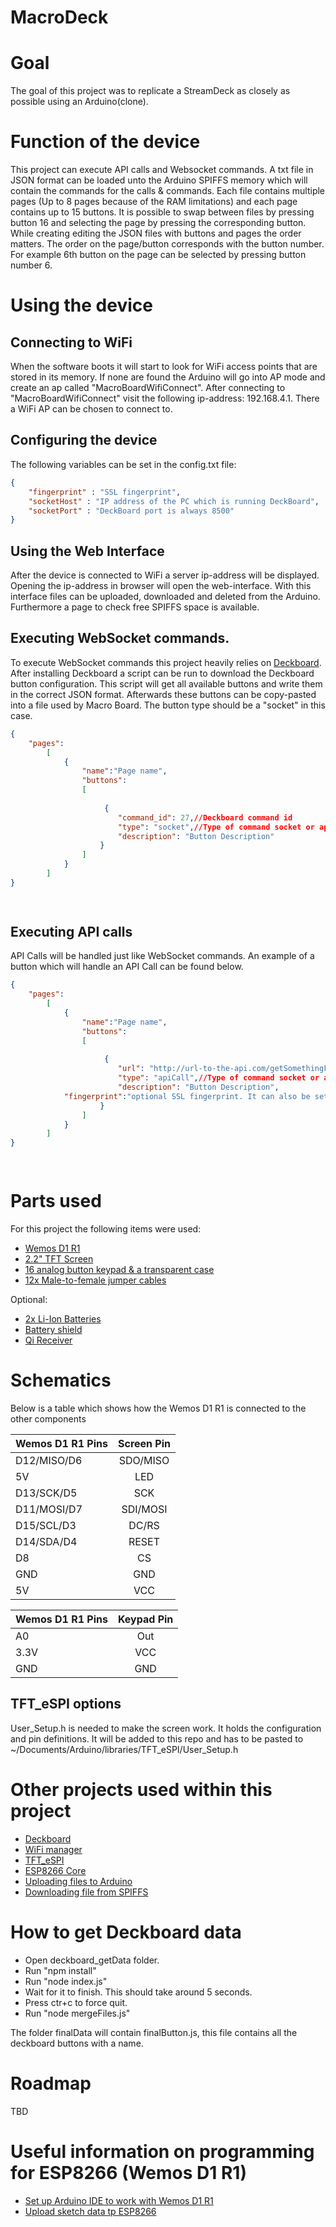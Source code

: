 # MacroDeck

# Goal
The goal of this project was to replicate a StreamDeck as closely as possible using an Arduino(clone).

# Function of the device
This project can execute API calls and Websocket commands. 
A txt file in JSON format can be loaded unto the Arduino SPIFFS memory which will contain the commands for the calls & commands.
Each file contains multiple pages (Up to 8 pages because of the RAM limitations) and each page contains up to 15 buttons.
It is possible to swap between files by pressing button 16 and selecting the page by pressing the corresponding button. 
While creating editing the JSON files with buttons and pages the order matters. The order on the page/button corresponds with the button number.
For example 6th button on the page can be selected by pressing button number 6.

# Using the device
## Connecting to WiFi
When the software boots it will start to look for WiFi access points that are stored in its memory. 
If none are found the Arduino will go into AP mode and create an ap called "MacroBoardWifiConnect".
After connecting to "MacroBoardWifiConnect" visit the following ip-address: 192.168.4.1. There a WiFi AP can be chosen to connect to. 

## Configuring the device
The following variables can be set in the config.txt file:

```JSON
{
	"fingerprint" : "SSL fingerprint",
	"socketHost" : "IP address of the PC which is running DeckBoard",
	"socketPort" : "DeckBoard port is always 8500"
}

```

## Using the Web Interface
After the device is connected to WiFi a server ip-address will be displayed. Opening the ip-address in browser will open the web-interface.
With this interface files can be uploaded, downloaded and deleted from the Arduino. Furthermore a page to check free SPIFFS space is available.

## Executing WebSocket commands.
To execute WebSocket commands this project heavily relies on [Deckboard](https://github.com/rivafarabi/deckboard).
After installing Deckboard a script can be run to download the Deckboard button configuration. 
This script will get all available buttons and write them in the correct JSON format. Afterwards these buttons can be copy-pasted into a file used by Macro Board. 
The button type should be a "socket" in this case.

```JSON
{
	"pages":
		[
			{
				"name":"Page name",
				"buttons":
				[
				
					 {
						"command_id": 27,//Deckboard command id
						"type": "socket",//Type of command socket or apiCall
						"description": "Button Description"
					}
				]
			}	
		]
}

			
```

## Executing API calls
API Calls will be handled just like WebSocket commands. An example of a button which will handle an API Call can be found below.

```JSON
{
	"pages":
		[
			{
				"name":"Page name",
				"buttons":
				[
				
					 {
						"url": "http://url-to-the-api.com/getSomethingFromAPI",// API URL
						"type": "apiCall",//Type of command socket or apiCall
						"description": "Button Description",
            "fingerprint":"optional SSL fingerprint. It can also be set globally in config.txt"
					}
				]
			}	
		]
}

			
```

# Parts used

For this project the following items were used:
- [Wemos D1 R1](https://nl.aliexpress.com/item/33059632653.html?spm=a2g0s.9042311.0.0.53b64c4do3k4Ez)
- [2.2" TFT Screen](https://nl.aliexpress.com/item/4000839144387.html?spm=a2g0s.9042311.0.0.53b64c4do3k4Ez)
- [16 analog button keypad & a transparent case](https://nl.aliexpress.com/item/32635207928.html?spm=a2g0s.9042311.0.0.53b64c4do3k4Ez)
- [12x Male-to-female jumper cables](https://nl.aliexpress.com/item/32809386721.html?spm=a2g0s.9042311.0.0.27424c4dLtiVZy)

Optional:
- [2x Li-Ion Batteries](https://nl.aliexpress.com/item/4001201474699.html?spm=a2g0s.9042311.0.0.27424c4dlxO3Ad)
- [Battery shield](https://nl.aliexpress.com/item/32969651563.html?spm=a2g0s.9042311.0.0.27424c4d52czuC)
- [Qi Receiver](https://nl.aliexpress.com/item/4001095902835.html?spm=a2g0o.productlist.0.0.321acf85pvwBQM&algo_pvid=3094d0d2-666d-4629-bd63-7b8da1760bfe&algo_expid=3094d0d2-666d-4629-bd63-7b8da1760bfe-8&btsid=2100bdec16061577051804078e10ef&ws_ab_test=searchweb0_0,searchweb201602_,searchweb201603_)

# Schematics
Below is a table which shows how the Wemos D1 R1 is connected to the other components

| Wemos D1 R1 Pins  | Screen Pin 
| ------------- |:-------------:
|D12/MISO/D6| SDO/MISO
|5V|LED 
|D13/SCK/D5|SCK
|D11/MOSI/D7|SDI/MOSI
|D15/SCL/D3|DC/RS
|D14/SDA/D4|RESET
|D8|CS
|GND|GND
|5V|VCC 

| Wemos D1 R1 Pins  | Keypad Pin 
| ------------- |:-------------:
|A0| Out
|3.3V|VCC 
|GND|GND

## TFT_eSPI options
User_Setup.h is needed to make the screen work. It holds the configuration and pin definitions. 
It will be added to this repo and has to be pasted to ~/Documents/Arduino/libraries/TFT_eSPI/User_Setup.h

# Other projects used within this project
- [Deckboard](https://github.com/rivafarabi/deckboard)
- [WiFi manager](https://github.com/tzapu/WiFiManager)
- [TFT_eSPI](https://github.com/Bodmer/TFT_eSPI)
- [ESP8266 Core](https://github.com/esp8266/Arduino)
- [Uploading files to Arduino](https://tttapa.github.io/ESP8266/Chap12%20-%20Uploading%20to%20Server.html)
- [Downloading file from SPIFFS](https://github.com/G6EJD/ESP32-8266-File-Download)

# How to get Deckboard data
- Open deckboard_getData folder.
- Run "npm install"
- Run "node index.js"
- Wait for it to finish. This should take around 5 seconds.
- Press ctr+c to force quit.
- Run "node mergeFiles.js"

The folder finalData will contain finalButton.js, this file contains all the deckboard buttons with a name.

# Roadmap
TBD

# Useful information on programming for ESP8266 (Wemos D1 R1)
- [Set up Arduino IDE to work with Wemos D1 R1](https://www.instructables.com/Arduino-WeMos-D1-WiFi-UNO-ESP-8266-IoT-IDE-Compati/)
- [Upload sketch data tp ESP8266](https://randomnerdtutorials.com/install-esp8266-filesystem-uploader-arduino-ide/)


